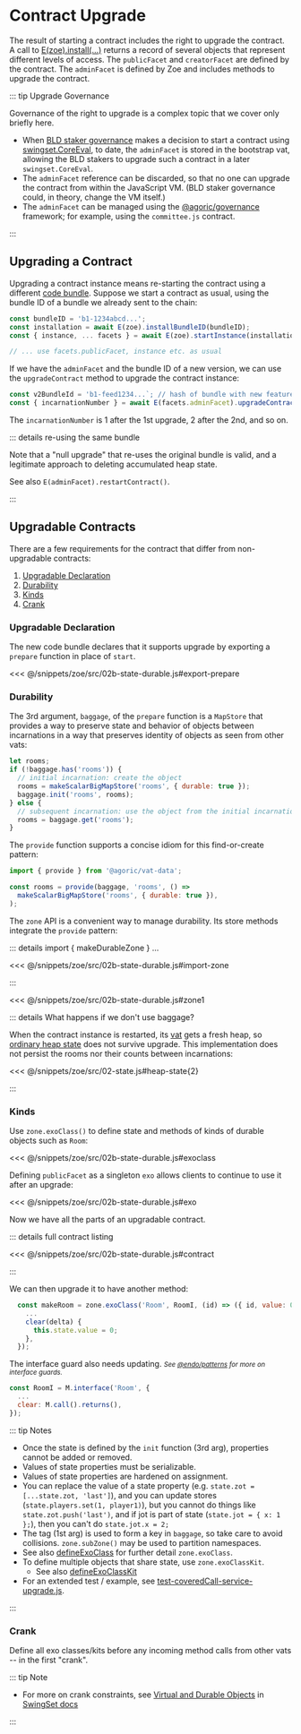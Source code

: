 # Contract Upgrade

The result of starting a contract includes the right to upgrade the contract. A call to [E(zoe).install(...)](/reference/zoe-api/zoe.md#e-zoe-startinstance-installation-issuerkeywordrecord-terms-privateargs) returns a record of several objects that represent different levels of access.
The `publicFacet` and `creatorFacet` are defined by the contract.
The `adminFacet` is defined by Zoe and includes methods to upgrade the contract.

::: tip Upgrade Governance

Governance of the right to upgrade is a complex topic that we cover only briefly here.

- When [BLD staker governance](https://community.agoric.com/t/about-the-governance-category/15) makes a decision to start a contract using [swingset.CoreEval](../coreeval/),
  to date, the `adminFacet` is stored in the bootstrap vat, allowing
  the BLD stakers to upgrade such a contract in a later `swingset.CoreEval`.
- The `adminFacet` reference can be discarded, so that no one can upgrade
  the contract from within the JavaScript VM. (BLD staker governance
  could, in theory, change the VM itself.)
- The `adminFacet` can be managed using the [@agoric/governance](https://github.com/Agoric/agoric-sdk/tree/master/packages/governance#readme) framework; for example, using the `committee.js` contract.

:::

## Upgrading a Contract

Upgrading a contract instance means re-starting the contract using a different [code bundle](./#bundling-a-contract). Suppose we start a contract as usual, using
the bundle ID of a bundle we already sent to the chain:

```js
const bundleID = 'b1-1234abcd...';
const installation = await E(zoe).installBundleID(bundleID);
const { instance, ... facets } = await E(zoe).startInstance(installation, ...);

// ... use facets.publicFacet, instance etc. as usual
```

If we have the `adminFacet` and the bundle ID of a new version,
we can use the `upgradeContract` method to upgrade the contract instance:

```js
const v2BundleId = 'b1-feed1234...`; // hash of bundle with new feature
const { incarnationNumber } = await E(facets.adminFacet).upgradeContract(v2BundleId);
```

The `incarnationNumber` is 1 after the 1st upgrade, 2 after the 2nd, and so on.

::: details re-using the same bundle

Note that a "null upgrade" that re-uses the original bundle is valid, and a legitimate approach to deleting accumulated heap state.

See also `E(adminFacet).restartContract()`.

:::

## Upgradable Contracts

There are a few requirements for the contract that differ from non-upgradable contracts:

1. [Upgradable Declaration](#upgradable-declaration)
2. [Durability](#durability)
3. [Kinds](#kinds)
4. [Crank](#crank)

### Upgradable Declaration

The new code bundle declares that it supports upgrade by exporting a `prepare` function in place of `start`.

<<< @/snippets/zoe/src/02b-state-durable.js#export-prepare

### Durability

The 3rd argument, `baggage`, of the `prepare` function is a `MapStore`
that provides a way to preserve state and behavior of objects
between incarnations in a way that preserves identity of objects
as seen from other vats:

```js
let rooms;
if (!baggage.has('rooms')) {
  // initial incarnation: create the object
  rooms = makeScalarBigMapStore('rooms', { durable: true });
  baggage.init('rooms', rooms);
} else {
  // subsequent incarnation: use the object from the initial incarnation
  rooms = baggage.get('rooms');
}
```

The `provide` function supports a concise idiom for this find-or-create pattern:

```js
import { provide } from '@agoric/vat-data';

const rooms = provide(baggage, 'rooms', () =>
  makeScalarBigMapStore('rooms', { durable: true }),
);
```

The `zone` API is a convenient way to manage durability. Its store methods integrate the `provide` pattern:

::: details import { makeDurableZone } ...

<<< @/snippets/zoe/src/02b-state-durable.js#import-zone

:::

<<< @/snippets/zoe/src/02b-state-durable.js#zone1

::: details What happens if we don't use baggage?

When the contract instance is restarted, its [vat](../js-programming/#vats-the-unit-of-synchrony) gets a fresh heap, so [ordinary heap state](./contract-basics.md#state) does not survive upgrade. This implementation does not persist the rooms nor their counts between incarnations:

<<< @/snippets/zoe/src/02-state.js#heap-state{2}

:::

### Kinds

Use `zone.exoClass()` to define state and methods of kinds of durable objects such as `Room`:

<<< @/snippets/zoe/src/02b-state-durable.js#exoclass

Defining `publicFacet` as a singleton `exo` allows clients to
continue to use it after an upgrade:

<<< @/snippets/zoe/src/02b-state-durable.js#exo

Now we have all the parts of an upgradable contract.

::: details full contract listing

<<< @/snippets/zoe/src/02b-state-durable.js#contract

:::

We can then upgrade it to have another method:

```js
  const makeRoom = zone.exoClass('Room', RoomI, (id) => ({ id, value: 0 }), {
    ...
    clear(delta) {
      this.state.value = 0;
    },
  });
```

The interface guard also needs updating.
<small>_See [@endo/patterns](https://endojs.github.io/endo/modules/_endo_patterns.html) for more on interface guards._</small>

```js
const RoomI = M.interface('Room', {
  ...
  clear: M.call().returns(),
});
```

::: tip Notes

- Once the state is defined by the `init` function (3rd arg), properties cannot be added or removed.
- Values of state properties must be serializable.
- Values of state properties are hardened on assignment.
- You can replace the value of a state property (e.g. `state.zot = [...state.zot, 'last']`), and you can update stores (`state.players.set(1, player1)`), but you cannot do things like `state.zot.push('last')`, and if jot is part of state (`state.jot = { x: 1 };`), then you can't do `state.jot.x = 2;`
- The tag (1st arg) is used to form a key in `baggage`, so take care to avoid collisions. `zone.subZone()` may be used to partition namespaces.
- See also [defineExoClass](https://endojs.github.io/endo/functions/_endo_exo.defineExoClass.html) for further detail `zone.exoClass`.
- To define multiple objects that share state, use `zone.exoClassKit`.
  - See also [defineExoClassKit](https://endojs.github.io/endo/functions/_endo_exo.defineExoClassKit.html)
- For an extended test / example, see [test-coveredCall-service-upgrade.js](https://github.com/Agoric/agoric-sdk/blob/master/packages/zoe/test/swingsetTests/upgradeCoveredCall/test-coveredCall-service-upgrade.js).

:::

### Crank

Define all exo classes/kits before any incoming method calls from other vats -- in the first "crank".

::: tip Note

- For more on crank constraints, see [Virtual and Durable Objects](https://github.com/Agoric/agoric-sdk/blob/master/packages/SwingSet/docs/virtual-objects.md#virtual-and-durable-objects) in [SwingSet docs](https://github.com/Agoric/agoric-sdk/tree/master/packages/SwingSet/docs)

:::
